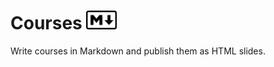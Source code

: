 # Courses <img src="./markdown.svg" width=48.75 height=30 alt="MD">

Write courses in Markdown and publish them as HTML slides.
